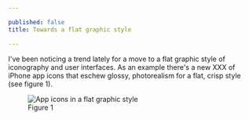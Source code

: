 ```yaml
---

published: false
title: Towards a flat graphic style

---
```



I've been noticing a trend lately for a move to a flat graphic style of iconography and user interfaces. As an example there's a new XXX of iPhone app icons that eschew  glossy, photorealism for a flat, crisp style (see figure 1).

<figure>
  <img id="flat-icons" alt="App icons in a flat graphic style" src="/post/image/iphone_flat_icons.png" />
  <figcaption>Figure 1</figcaption>
</figure>